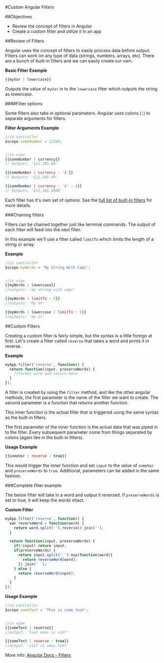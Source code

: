 #Custom Angular Filters

##Objectives

* Review the concept of filters in Angular
* Create a custom filter and utilize it in an app

##Review of Filters

Angular uses the concept of filters to easily process data before output. Filters can work on any type of data (strings, numbers, arrays, etc). There are a bunch of built-in filters and we can easily create our own.

**Basic Filter Example**

```js
{{myVar | lowercase}}
```

Outputs the value of `myVar` in to the `lowercase` filter which outputs the string as lowercase.

####Filter options

Some filters also take in optional parameters. Angular uses colons (`:`) to separate arguments for filters.

**Filter Arguments Example**

```js
//in controller
$scope.someNumber = 12345;


//in view
{{someNumber | currency}}
// Outputs: '$12,345.00'

{{someNumber | currency : '£'}}
// Outputs: '£12,345.00'

{{someNumber | currency : '£' : 4}}
// Outputs: '£12,345.0000'
```

Each filter has it's own set of options. See the [full list of built-in filters](https://docs.angularjs.org/api/ng/filter) for more details.

###Chaining filters

Filters can be chained together just like terminal commands. The output of each filter will feed into the next filter.

In this example we'll use a filter called `limitTo` which limits the length of a string or array.

**Example**

```js
//in controller
$scope.myWords = 'My String With Caps';


//in view
{{myWords | lowercase}}
//outputs: 'my string with caps'

{{myWords | limitTo : 5}}
//outputs: 'My St'

{{myWords | lowercase | limitTo : 5}}
//outputs: 'my st'
```


##Custom Filters

Creating a custom filter is fairly simple, but the syntax is a little foreign at first. Let's create a filter called `reverse` that takes a word and prints it in reverse.

**Example**

```js
myApp.filter('reverse', function() {
  return function(input, preserveWords) {
    //format word and return here
  }
});
```

A filter is created by using the `filter` method, and like the other angular methods, the first parameter is the name of the filter we want to create. The second parameter is a function that returns another function.

This inner function is the actual filter that is triggered using the same syntax as the built-in filters.

The first parameter of the inner function is the actual data that was piped in to the filter. Every subsequent parameter come from things separated by colons (again like in the built-in filters).


**Usage Example**

```js
{{someVar | reverse : true}}
```

This would trigger the inner function and set `input` to the value of `someVar` and `preserveWords` to `true`. Additional, parameters can be added in the same fashion.


###Complete filter example

The below filter will take in a word and output it reversed. If `preserveWords` is set to true, it will keep the words intact.

**Custom Filter**

```js
myApp.filter('reverse', function() {
  var reverseWord = function(word) {
    return word.split('').reverse().join('');
  }

  return function(input, preserveWords) {
    if(!input) return input;
    if(preserveWords) {
      return input.split(' ').map(function(word){
        return reverseWord(word);
      }).join(' ');
    } else {
      return reverseWord(input);
    }
  }
});
```

**Usage Example**

```js
//in controller
$scope.someText = 'This is some text';


//in view
{{someText | reverse}}
//output: 'txet emos si sihT'

{{someText | reverse : true}}
//output: 'sihT si emos txet'
```

More info: [Angular Docs - Filters](https://docs.angularjs.org/guide/filter)
